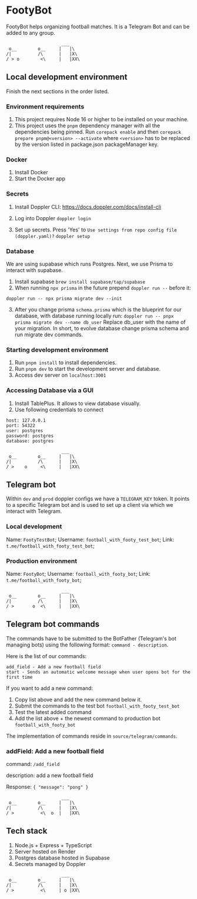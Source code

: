 # FootyBot

FootyBot helps organizing football matches. It is a Telegram Bot and can be added to any group.

```
                     ___
 o__        o__     |   |\
/|          /\      |   |X\
/ > o        <\     |   |XX\
```

## Local development environment

Finish the next sections in the order listed.

### Environment requirements

1. This project requires Node 16 or higher to be installed on your machine.
2. This project uses the `pnpm` dependency manager with all the dependencies being pinned. Run `corepack enable` and then `corepack prepare pnpm@<version> --activate` where `<version>` has to be
   replaced by the version listed in package.json packageManager key.

### Docker

1. Install Docker
2. Start the Docker app

### Secrets

1. Install Doppler CLI: https://docs.doppler.com/docs/install-cli

2. Log into Doppler `doppler login`

3. Set up secrets. Press 'Yes' to `Use settings from repo config file (doppler.yaml)?` `doppler setup`

### Database

We are using supabase which runs Postgres. Next, we use Prisma to interact with supabase.

1. Install supabase `brew install supabase/tap/supabase`
2. When running `npx prisma` in the future prepend `doppler run --` before it:

```
doppler run -- npx prisma migrate dev --init
```

3. After you change prisma `schema.prisma` which is the blueprint for our database, with database running locally run: `doppler run -- pnpx prisma migrate dev --name db_user` Replace db_user with the
   name of your migration. In short, to evolve database change prisma schema and run migrate dev commands.

### Starting development environment

1. Run `pnpm install` to install dependencies.
2. Run `pnpm dev` to start the development server and database.
3. Access dev server on `localhost:3001`

### Accessing Database via a GUI

1. Install TablePlus. It allows to view database visually.
2. Use following credentials to connect

```
host: 127.0.0.1
port: 54322
user: postgres
password: postgres
database: postgres
```

```
                     ___
 o__        o__     |   |\
/|          /\      |   |X\
/ >    o     <\     |   |XX\
```

## Telegram bot

Within `dev` and `prod` doppler configs we have a `TELEGRAM_KEY` token. It points to a specific Telegram bot and is used to set up a client via which we interact with Telegram.

### Local development

Name: `FootyTestBot`; Username: `football_with_footy_test_bot`; Link: `t.me/football_with_footy_test_bot`;

### Production environment

Name: `FootyBot`; Username: `football_with_footy_bot`; Link: `t.me/football_with_footy_bot`;

```
                     ___
 o__        o__     |   |\
/|          /\      |   |X\
/ >       o  <\     |   |XX\
```

## Telegram bot commands

The commands have to be submitted to the BotFather (Telegram's bot managing bots) using the following format: `command - description`.

Here is the list of our commands:

```
add_field - Add a new football field
start - Sends an automatic welcome message when user opens bot for the first time
```

If you want to add a new command:

1. Copy list above and add the new command below it.
2. Submit the commands to the test bot `football_with_footy_test_bot`
3. Test the latest added command
4. Add the list above + the newest command to production bot `football_with_footy_bot`

The implementation of commands reside in `source/telegram/commands`.

### addField: Add a new football field

command: `/add_field`

description: add a new football field

Response: `{ "message": "pong" }`

```
                     ___
 o__        o__     |   |\
/|          /\      |   |X\
/ >          <\  o  |   |XX\
```

## Tech stack

1. Node.js + Express + TypeScript
2. Server hosted on Render
3. Postgres database hosted in Supabase
4. Secrets managed by Doppler

```
                     ___
 o__        o__     |   |\
/|          /\      |   |X\
/ >          <\     | o |XX\
```
